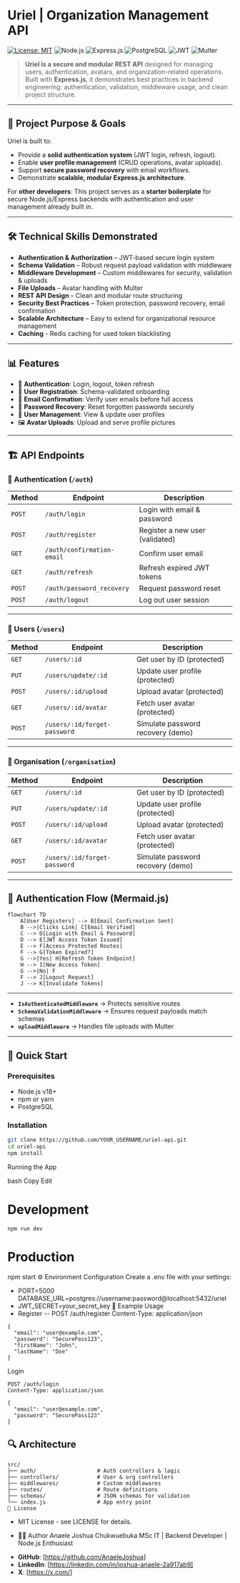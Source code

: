 # Uriel | Organization Management API  

[![License: MIT](https://img.shields.io/badge/License-MIT-green.svg)](https://opensource.org/license/mit)
![Node.js](https://img.shields.io/badge/Node.js-18%2B-339933?style=flat&logo=node.js&logoColor=white)
![Express.js](https://img.shields.io/badge/Express.js-v4-black?style=flat&logo=express&logoColor=white)
![PostgreSQL](https://img.shields.io/badge/Database-PostgreSQL-4169E1?style=flat&logo=postgresql&logoColor=white)
![JWT](https://img.shields.io/badge/Auth-JWT-yellow?style=flat&logo=jsonwebtokens&logoColor=black)
![Multer](https://img.shields.io/badge/Uploads-Multer-orange?style=flat)

> **Uriel is a secure and modular REST API** designed for managing users, authentication, avatars, and organization-related operations.  
> Built with **Express.js**, it demonstrates best practices in backend engineering: authentication, validation, middleware usage, and clean project structure.  

---

## 🎯 Project Purpose & Goals

Uriel is built to:  
- Provide a **solid authentication system** (JWT login, refresh, logout).  
- Enable **user profile management** (CRUD operations, avatar uploads).  
- Support **secure password recovery** with email workflows.  
- Demonstrate **scalable, modular Express.js architecture**.  

For **other developers**: This project serves as a **starter boilerplate** for secure Node.js/Express backends with authentication and user management already built in.  

---

## 🛠️ Technical Skills Demonstrated

- **Authentication & Authorization** – JWT-based secure login system  
- **Schema Validation** – Robust request payload validation with middleware  
- **Middleware Development** – Custom middlewares for security, validation & uploads  
- **File Uploads** – Avatar handling with Multer  
- **REST API Design** – Clean and modular route structuring  
- **Security Best Practices** – Token protection, password recovery, email confirmation  
- **Scalable Architecture** – Easy to extend for organizational resource management  
- **Caching** - Redis caching for used token blacklisting


---

## 📊 Features

- 🔐 **Authentication**: Login, logout, token refresh  
- 🧾 **User Registration**: Schema-validated onboarding  
- 📧 **Email Confirmation**: Verify user emails before full access  
- 🔑 **Password Recovery**: Reset forgotten passwords securely  
- 👤 **User Management**: View & update user profiles  
- 🖼️ **Avatar Uploads**: Upload and serve profile pictures  

---

## 🏗️ API Endpoints

### 🔐 Authentication (`/auth`)
| Method | Endpoint                   | Description |
|--------|----------------------------|-------------|
| `POST` | `/auth/login`              | Login with email & password |
| `POST` | `/auth/register`           | Register a new user (validated) |
| `GET`  | `/auth/confirmation-email` | Confirm user email |
| `GET`  | `/auth/refresh`            | Refresh expired JWT tokens |
| `POST` | `/auth/password_recovery`  | Request password reset |
| `POST` | `/auth/logout`             | Log out user session |

---

### 👤 Users (`/users`)
| Method | Endpoint                  | Description |
|--------|---------------------------|-------------|
| `GET`  | `/users/:id`              | Get user by ID (protected) |
| `PUT`  | `/users/update/:id`       | Update user profile (protected) |
| `POST` | `/users/:id/upload`       | Upload avatar (protected) |
| `GET`  | `/users/:id/avatar`       | Fetch user avatar (protected) |
| `POST` | `/users/:id/forget-password` | Simulate password recovery (demo) |

---
### 👤 Organisation (`/organisation`)
| Method | Endpoint                  | Description |
|--------|---------------------------|-------------|
| `GET`  | `/users/:id`              | Get user by ID (protected) |
| `PUT`  | `/users/update/:id`       | Update user profile (protected) |
| `POST` | `/users/:id/upload`       | Upload avatar (protected) |
| `GET`  | `/users/:id/avatar`       | Fetch user avatar (protected) |
| `POST` | `/users/:id/forget-password` | Simulate password recovery (demo) |

---


## 🔄 Authentication Flow (Mermaid.js)

```mermaid
flowchart TD
    A[User Registers] --> B[Email Confirmation Sent]
    B -->|Clicks Link| C[Email Verified]
    C --> D[Login with Email & Password]
    D --> E[JWT Access Token Issued]
    E --> F[Access Protected Routes]
    F --> G[Token Expired?]
    G -->|Yes| H[Refresh Token Endpoint]
    H --> I[New Access Token]
    G -->|No| F
    F --> J[Logout Request]
    J --> K[Invalidate Tokens]

```
---


- **`IsAuthenticatedMiddleware`** → Protects sensitive routes  
- **`SchemaValidationMiddleware`** → Ensures request payloads match schemas  
- **`uploadMiddleware`** → Handles file uploads with Multer  

---

## 🚀 Quick Start

### Prerequisites
- Node.js v18+  
- npm or yarn  
- PostgreSQL  

### Installation

```bash
git clone https://github.com/YOUR_USERNAME/uriel-api.git
cd uriel-api
npm install
```
Running the App

bash
Copy
Edit
# Development
```
npm run dev
```
# Production
npm start
⚙️ Environment Configuration
Create a .env file with your settings:

- PORT=5000
DATABASE_URL=postgres://username:password@localhost:5432/uriel
- JWT_SECRET=your_secret_key
📱 Example Usage
- Register
-- POST /auth/register
Content-Type: application/json
```
{
  "email": "user@example.com",
  "password": "SecurePass123",
  "firstName": "John",
  "lastName": "Doe"
}
```
Login
```
POST /auth/login
Content-Type: application/json

{
  "email": "user@example.com",
  "password": "SecurePass123"
}
```
## 🔍 Architecture
```
src/
├── auth/                   # Auth controllers & logic
├── controllers/            # User & org controllers
├── middlewares/            # Custom middlewares
├── routes/                 # Route definitions
├── schemas/                # JSON schemas for validation
└── index.js                # App entry point
📄 License
```
* MIT License - see LICENSE for details.

* 👨‍💻 Author
Anaele Joshua Chukwuebuka
MSc IT | Backend Developer | Node.js Enthusiast

- **GitHub**: [https://github.com/AnaeleJoshua]
- **LinkedIn**: [https://linkedin.com/in/joshua-anaele-2a917ab9]
- **X**: [https://x.com/]
